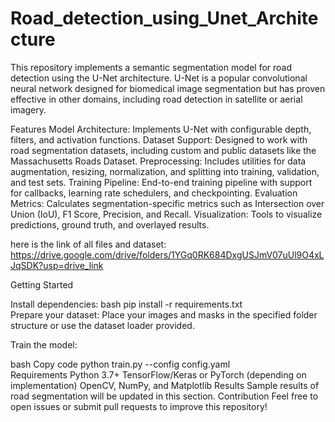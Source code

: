 # Road_detection_using_Unet_Architecture
This repository implements a semantic segmentation model for road detection using the U-Net architecture. U-Net is a popular convolutional neural network designed for biomedical image segmentation but has proven effective in other domains, including road detection in satellite or aerial imagery.

Features
Model Architecture: Implements U-Net with configurable depth, filters, and activation functions.
Dataset Support: Designed to work with road segmentation datasets, including custom and public datasets like the Massachusetts Roads Dataset.
Preprocessing: Includes utilities for data augmentation, resizing, normalization, and splitting into training, validation, and test sets.
Training Pipeline: End-to-end training pipeline with support for callbacks, learning rate schedulers, and checkpointing.
Evaluation Metrics: Calculates segmentation-specific metrics such as Intersection over Union (IoU), F1 Score, Precision, and Recall.
Visualization: Tools to visualize predictions, ground truth, and overlayed results.

here is the link of all files and dataset:
https://drive.google.com/drive/folders/1YGq0RK684DxgUSJmV07uUl9O4xLJqSDK?usp=drive_link

Getting Started  

Install dependencies:
bash
pip install -r requirements.txt  
Prepare your dataset:
Place your images and masks in the specified folder structure or use the dataset loader provided.

Train the model:

bash
Copy code
python train.py --config config.yaml  
Requirements
Python 3.7+
TensorFlow/Keras or PyTorch (depending on implementation)
OpenCV, NumPy, and Matplotlib
Results
Sample results of road segmentation will be updated in this section.
Contribution
Feel free to open issues or submit pull requests to improve this repository!
